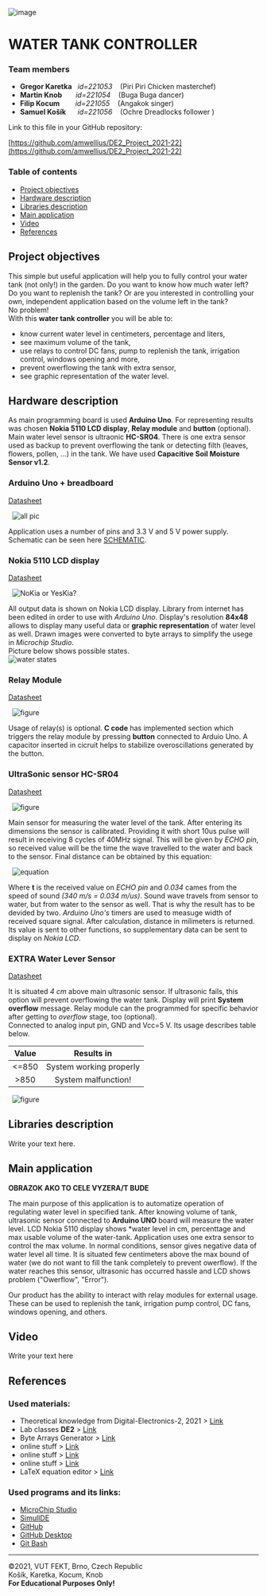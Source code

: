 ![image](Images/fekt_logo.png) <br/>
# WATER TANK CONTROLLER

### Team members

- **Gregor Karetka**   &nbsp;                             *id=221053*   &nbsp;&nbsp;    (Piri Piri Chicken masterchef)<br/> 
- **Martin Knob**   &nbsp;&nbsp;&nbsp;&nbsp;&nbsp;               *id=221054*   &nbsp;&nbsp;    (Buga Buga dancer) <br/>
- **Filip Kocum**   &nbsp;&nbsp;&nbsp;&nbsp;&nbsp;&nbsp;   *id=221055*   &nbsp;&nbsp;    (Angakok singer) <br/> 
- **Samuel Košík**   &nbsp;&nbsp;&nbsp;&nbsp;              *id=221056*   &nbsp;&nbsp;    (Ochre Dreadlocks follower )<br/> 



Link to this file in your GitHub repository:

[https://github.com/amwellius/DE2_Project_2021-22](https://github.com/amwellius/DE2_Project_2021-22)

### Table of contents

* [Project objectives](#objectives)
* [Hardware description](#hardware)
* [Libraries description](#libs)
* [Main application](#main)
* [Video](#video)
* [References](#references)

<a name="objectives"></a>

## Project objectives

This simple but useful application will help you to fully control your water tank (not only!) in the garden. Do you want to know how much water left? Do you want to replenish the tank? Or are you interested in controlling your own, independent application based on the volume left in the tank? <br/>
No problem! <br/>
With this **water tank controller** you will be able to:
- know current water level in centimeters, percentage and liters,
- see maximum volume of the tank,
- use relays to control DC fans, pump to replenish the tank, irrigation control, windows opening and more,
- prevent owerflowing the tank with extra sensor,
- see graphic representation of the water level.



<a name="hardware"></a>

## Hardware description

As main programming board is used **Arduino Uno**. For representing results was chosen **Nokia 5110 LCD display**, **Relay module** and **button** (optional). Main water level sensor is ultraonic **HC-SR04**. There is one extra sensor used as backup to prevent overflowing the tank or detecting filth (leaves, flowers, pollen, ...) in the tank. We have used **Capacitive Soil Moisture Sensor v1.2**. 

### Arduino Uno + breadboard 
[Datasheet](https://github.com/amwellius/DE2_Project_2021-22/blob/main/Datasheets%20%2B%20DOCs/ATMega_328P_datasheet.pdf)

&nbsp;
![all pic](Images/pic_all.png)
&nbsp;

Application uses a number of pins and 3.3 V and 5 V power supply. Schematic can be seen here [SCHEMATIC](https://github.com/amwellius/DE2_Project_2021-22/blob/main/schematic.pdf). 

### Nokia 5110 LCD display 
[Datasheet](https://github.com/amwellius/DE2_Project_2021-22/blob/main/Datasheets%20%2B%20DOCs/Nokia5110_datasheet.pdf)

&nbsp;
![NoKia or YesKia?](Images/pic_nokia.png)
&nbsp;

All output data is shown on Nokia LCD display. Library from internet has been edited in order to use with *Arduino Uno*. Display's resolution **84x48**  allows to display many useful data or **graphic representation** of water level as well. Drawn images were converted to byte arrays to simplify the usege in *Microchip Studio*. <br/>
Picture below shows possible states. <br/>
![water states](Images/water_states.png)

### Relay Module 
[Datasheet](https://components101.com/switches/5v-single-channel-relay-module-pinout-features-applications-working-datasheet)

&nbsp;
![figure](Images/relay_module.png)
&nbsp;

Usage of relay(s) is optional. **C code** has implemented section which triggers the relay module by pressing **button** connected to Arduio Uno. A capacitor inserted in cicruit helps to stabilize overoscillations generated by the button.

### UltraSonic sensor HC-SR04
[Datasheet](https://github.com/amwellius/DE2_Project_2021-22/blob/main/Datasheets%20%2B%20DOCs/HCSR04.pdf)

&nbsp;
![figure](Images/pic_ultrasonic.png)
&nbsp;

Main sensor for measuring the water level of the tank. After entering its dimensions the sensor is calibrated. Providing it with short 10us pulse will result in receiving 8 cycles of 40MHz signal. This will be given by *ECHO pin*, so received value will be the time the wave travelled to the water and back to the sensor. Final distance can be obtained by this equation: 

&nbsp;
![equation](Images/HCSR04_equation.gif)
&nbsp;

Where **t** is the received value on *ECHO pin* and *0.034* cames from the speed of sound *(340 m/s = 0.034 m/us)*. Sound wave travels from sensor to water, but from water to the sensor as well. That is why the result has to be devided by two. *Arduino Uno's* timers are used to measuge width of received square signal. After calculation, distance in milimeters is returned. Its value is sent to other functions, so supplementary data can be sent to display on *Nokia LCD*.

### EXTRA Water Lever Sensor

[Datasheet](https://github.com/amwellius/DE2_Project_2021-22/blob/main/Datasheets%20%2B%20DOCs/water_level_sensor.pdf)

It is situated *4 cm* above main ultrasonic sensor. If ultrasonic fails, this option will prevent overflowing the water tank. Display will print **System overflow** message. Relay module can the programmed for specific behavior after getting to *overflow* stage, too (optional). <br/>
Connected to analog input pin, GND and Vcc=5 V. Its usage describes table below. <br/>
   
   | **Value** | **Results in** |
   | :-: | :-: |
   | <=850 | System working properly |
   | >850 | System malfunction! |


&nbsp;
![figure](Images/extra_level_sensor.png)


<a name="libs"></a>

## Libraries description

Write your text here.

<a name="main"></a>

## Main application

**OBRAZOK AKO TO CELE VYZERA/T BUDE**

The main purpose of this application is to automatize operation of regulating water level in specified tank. After knowing volume of tank, ultrasonic sensor connected to **Arduino UNO** board will measure the water level. LCD Nokia 5110 display shows *water level in cm, percenttage and max usable volume of the water-tank. Application uses one extra sensor to control the max volume. In normal conditions, sensor gives negative data of water level all time. It is situated few centimeters above the max bound of water (we do not want to fill the tank completely to prevent owerflow). If the water reaches this sensor, ultrasonic has occurred hassle and LCD shows problem ("Owerflow", "Error").

Our product has the ability to interact with relay modules for external usage. These can be used to replenish the tank, irrigation pump control, DC fans, windows opening, and others. 

<a name="video"></a>

## Video

Write your text here

<a name="references"></a>

## References

### Used materials:
   - Theoretical knowledge from Digital-Electronics-2, 2021 > [Link](https://moodle.vut.cz/course/view.php?id=242365)
   - Lab classes **DE2** > [Link](https://github.com/tomas-fryza/Digital-electronics-2)
   - Byte Arrays Generator > [Link](https://javl.github.io/image2cpp/)
   - online stuff > [Link](www.hereenterlink.hell)
   - online stuff > [Link](www.hereenterlink.hell)
   - online stuff > [Link](www.hereenterlink.hell)
   - LaTeX equation editor > [Link](https://www.codecogs.com/latex/eqneditor.php)
   
 
   ### Used programs and its links:
   - [MicroChip Studio](https://www.microchip.com/en-us/development-tools-tools-and-software/microchip-studio-for-avr-and-sam-devices)
   - [SimulIDE](https://www.simulide.com/p/home.html)
   - [GitHub](https://github.com/)
   - [GitHub Desktop](https://desktop.github.com/)
   - [Git Bash](https://git-scm.com/download/win)
   
________________________________________________________________________________
©2021, VUT FEKT, Brno, Czech Republic <br/>
Košík, Karetka, Kocum, Knob <br/>
**For Educational Purposes Only!**


